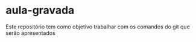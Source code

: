 # aula-gravada
Este repositório tem como objetivo trabalhar com os comandos do git que serão apresentados
